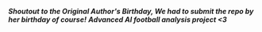 ***Shoutout to the Original Author's Birthday, We had to submit the repo by her birthday of course!*** 
***Advanced AI football analysis project <3***
